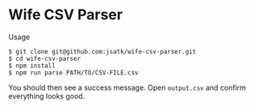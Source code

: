 # Wife CSV Parser

Usage

```
$ git clone git@github.com:jsatk/wife-csv-parser.git
$ cd wife-csv-parser
$ npm install
$ npm run parse PATH/TO/CSV-FILE.csv
```

You should then see a success message.  Open `output.csv` and confirm everything looks good.
